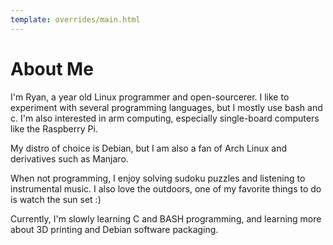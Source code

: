 ```yaml
---
template: overrides/main.html
---
```


# About Me

I'm Ryan, a <b id="age"></b> year old Linux programmer and open-sourcerer. I like to experiment with several programming languages, but I mostly use bash and c. I'm also interested in arm computing, especially single-board computers like the Raspberry Pi.

My distro of choice is Debian, but I am also a fan of Arch Linux and derivatives such as Manjaro.

When not programming, I enjoy solving sudoku puzzles and listening to instrumental music. I also love the outdoors, one of my favorite things to do is watch the sun set :)

Currently, I'm slowly learning C and BASH programming, and learning more about 3D printing and Debian software packaging.
